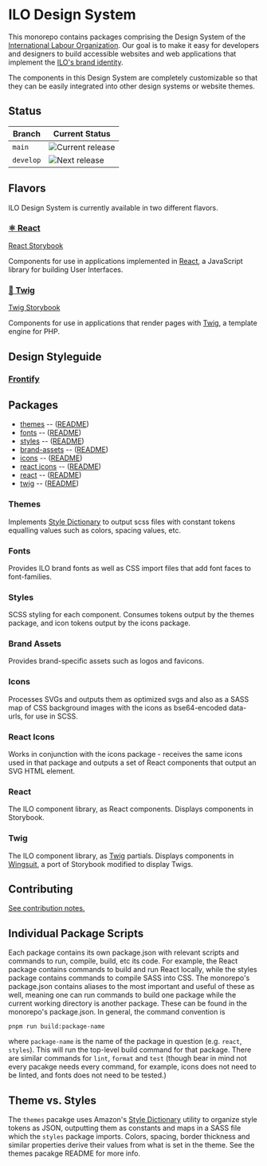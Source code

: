 # ILO Design System

This monorepo contains packages comprising the Design System of the [International Labour Organization](https://www.ilo.org). Our goal is to make it easy for developers and designers to build accessible websites and web applications that implement the [ILO's brand identity](https://brand.ilo.org/hub/2).

The components in this Design System are completely customizable so that they can be easily integrated into other design systems or website themes.

## Status

| Branch    | Current Status                                                                                                                         |
| --------- | -------------------------------------------------------------------------------------------------------------------------------------- |
| `main`    | ![Current release](https://github.com/international-labour-organization/designsystem/actions/workflows/release.yml/badge.svg)          |
| `develop` | ![Next release](https://github.com/international-labour-organization/designsystem/actions/workflows/test.yml/badge.svg?branch=develop) |

## Flavors

ILO Design System is currently available in two different flavors.

### [⚛️ React](./packages/react/README.md)

[React Storybook](https://react.ui.ilo.org)

Components for use in applications implemented in [React](https://reactjs.org/), a JavaScript library for building User Interfaces.

### [🌱 Twig](./packages/twig/README.md)

[Twig Storybook](https://twig.ui.ilo.org)

Components for use in applications that render pages with [Twig](https://twig.symfony.com/), a template engine for PHP.

## Design Styleguide

### [Frontify](https://brand.ilo.org/document/131#/accordion-1)

## Packages

- [themes](./packages/themes) -- ([README](./packages/themes/README.md))
- [fonts](./packages/fonts) -- ([README](./packages/fonts/README.md))
- [styles](./packages/styles) -- ([README](./packages/styles/README.md))
- [brand-assets](./packages/brand-assets) -- ([README](./packages/brand-assets/README.md))
- [icons](./packages/icons) -- ([README](./packages/icons/README.md))
- [react icons](./packages/icons-react) -- ([README](./packages/icons-react/README.md))
- [react](./packages/react) -- ([README](./packages/react/README.md))
- [twig](./packages/twig) -- ([README](./packages/twig/README.md))

### Themes

Implements [Style Dictionary](https://amzn.github.io/style-dictionary) to output scss files with constant tokens equalling values such as colors, spacing values, etc.

### Fonts

Provides ILO brand fonts as well as CSS import files that add font faces to font-families.

### Styles

SCSS styling for each component. Consumes tokens output by the themes package, and icon tokens output by the icons package.

### Brand Assets

Provides brand-specific assets such as logos and favicons.

### Icons

Processes SVGs and outputs them as optimized svgs and also as a SASS map of CSS background images with the icons as bse64-encoded data-urls, for use in SCSS.

### React Icons

Works in conjunction with the icons package - receives the same icons used in that package and outputs a set of React components that output an SVG HTML element.

### React

The ILO component library, as React components. Displays components in Storybook.

### Twig

The ILO component library, as [Twig](https://twig.symfony.com/) partials. Displays components in [Wingsuit](https://wingsuit-designsystem.github.io/components/wingsuit/), a port of Storybook modified to display Twigs.

## Contributing

[See contribution notes.](./contributing.md)

## Individual Package Scripts

Each package contains its own package.json with relevant scripts and commands to run, compile, build, etc its code. For example, the React package contains commands to build and run React locally, while the styles package contains commands to compile SASS into CSS.
The monorepo's package.json contains aliases to the most important and useful of these as well, meaning one can run commands to build one package while the current working directory is another package. These can be found in the monorepo's package.json.
In general, the command convention is

```
pnpm run build:package-name
```

where `package-name` is the name of the package in question (e.g. `react`, `styles`). This will run the top-level build command for that package. There are similar commands for `lint`, `format` and `test` (though bear in mind not every pacakge needs every command, for example, icons does not need to be linted, and fonts does not need to be tested.)

## Theme vs. Styles

The `themes` pacakge uses Amazon's [Style Dictionary](https://amzn.github.io/style-dictionary) utility to organize style tokens as JSON, outputting them as constants and maps in a SASS file which the `styles` package imports. Colors, spacing, border thickness and similar properties derive their values from what is set in the theme. See the themes pacakge README for more info.
